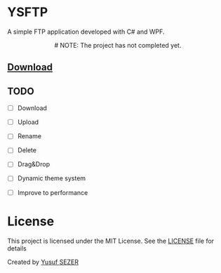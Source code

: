 # YSFTP
A simple FTP application developed with C# and WPF.

<div align="center">
# NOTE: The project has not completed yet.
</div>

## [Download](https://github.com/yusufsefasezer/YSFTP/archive/master.zip)

## TODO
- [ ] Download
- [ ] Upload
- [ ] Rename
- [ ] Delete
- [ ] Drag&Drop
- [ ] Dynamic theme system
- [ ] Improve to performance 


# License
This project is licensed under the MIT License. See the [LICENSE](LICENSE) file for details

Created by [Yusuf SEZER](http://www.yusufsezer.com)